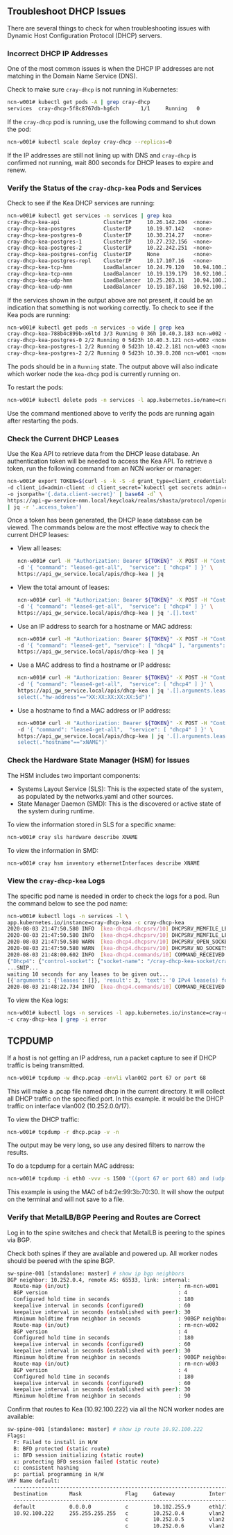 ## Troubleshoot DHCP Issues

There are several things to check for when troubleshooting issues with Dynamic Host Configuration Protocol \(DHCP\) servers.

### Incorrect DHCP IP Addresses

One of the most common issues is when the DHCP IP addresses are not matching in the Domain Name Service \(DNS\).

Check to make sure `cray-dhcp` is not running in Kubernetes:

```bash
ncn-w001# kubectl get pods -A | grep cray-dhcp
services  cray-dhcp-5f8c8767db-hg6ch       1/1     Running   0          35d
```

If the `cray-dhcp` pod is running, use the following command to shut down the pod:

```bash
ncn-w001# kubectl scale deploy cray-dhcp --replicas=0
```

If the IP addresses are still not lining up with DNS and `cray-dhcp` is confirmed not running, wait 800 seconds for DHCP leases to expire and renew.

### Verify the Status of the `cray-dhcp-kea` Pods and Services

Check to see if the Kea DHCP services are running:

```bash
ncn-w001# kubectl get services -n services | grep kea
cray-dhcp-kea-api              ClusterIP     10.26.142.204  <none>         8000/TCP      5d23h
cray-dhcp-kea-postgres         ClusterIP     10.19.97.142   <none>         5432/TCP      5d23h
cray-dhcp-kea-postgres-0       ClusterIP     10.30.214.27   <none>         5432/TCP      5d23h
cray-dhcp-kea-postgres-1       ClusterIP     10.27.232.156  <none>         5432/TCP      5d23h
cray-dhcp-kea-postgres-2       ClusterIP     10.22.242.251  <none>         5432/TCP      5d23h
cray-dhcp-kea-postgres-config  ClusterIP     None           <none>         <none>        5d23h
cray-dhcp-kea-postgres-repl    ClusterIP     10.17.107.16   <none>         5432/TCP      5d23h
cray-dhcp-kea-tcp-hmn          LoadBalancer  10.24.79.120   10.94.100.222  67:32120/TCP  5d23h
cray-dhcp-kea-tcp-nmn          LoadBalancer  10.19.139.179  10.92.100.222  67:31652/TCP  5d23h
cray-dhcp-kea-udp-hmn          LoadBalancer  10.25.203.31   10.94.100.222  67:30840/UDP  5d23h
cray-dhcp-kea-udp-nmn          LoadBalancer  10.19.187.168  10.92.100.222  67:31904/UDP  5d23h
```

If the services shown in the output above are not present, it could be an indication that something is not working correctly. To check to see if the Kea pods are running:

```bash
ncn-w001# kubectl get pods -n services -o wide | grep kea
cray-dhcp-kea-788b4c899b-x6ltd 3/3 Running 0 36h 10.40.3.183 ncn-w002 <none> <none>
cray-dhcp-kea-postgres-0 2/2 Running 0 5d23h 10.40.3.121 ncn-w002 <none> <none>
cray-dhcp-kea-postgres-1 2/2 Running 0 5d23h 10.42.2.181 ncn-w003 <none> <none>
cray-dhcp-kea-postgres-2 2/2 Running 0 5d23h 10.39.0.208 ncn-w001 <none> <none>
```

The pods should be in a `Running` state. The output above will also indicate which worker node the `kea-dhcp` pod is currently running on.

To restart the pods:

```bash
ncn-w001# kubectl delete pods -n services -l app.kubernetes.io/name=cray-dhcp-kea
```

Use the command mentioned above to verify the pods are running again after restarting the pods.

### Check the Current DHCP Leases

Use the Kea API to retrieve data from the DHCP lease database. An authentication token will be needed to access the Kea API. To retrieve a token, run the following command from an NCN worker or manager:

```bash
ncn-w001# export TOKEN=$(curl -s -k -S -d grant_type=client_credentials \
-d client_id=admin-client -d client_secret=`kubectl get secrets admin-client-auth \
-o jsonpath='{.data.client-secret}' | base64 -d` \
https://api-gw-service-nmn.local/keycloak/realms/shasta/protocol/openid-connect/token \
| jq -r '.access_token')
```

Once a token has been generated, the DHCP lease database can be viewed. The commands below are the most effective way to check the current DHCP leases:

-   View all leases:

    ```bash
    ncn-w001# curl -H "Authorization: Bearer ${TOKEN}" -X POST -H "Content-Type: application/json" \
    -d '{ "command": "lease4-get-all",  "service": [ "dhcp4" ] }' \
    https://api_gw_service.local/apis/dhcp-kea | jq
    ```

-   View the total amount of leases:

    ```bash
    ncn-w001# curl -H "Authorization: Bearer ${TOKEN}" -X POST -H "Content-Type: application/json" \
    -d '{ "command": "lease4-get-all",  "service": [ "dhcp4" ] }' \
    https://api_gw_service.local/apis/dhcp-kea | jq '.[].text'
    ```

-   Use an IP address to search for a hostname or MAC address:

    ```bash
    ncn-w001# curl -H "Authorization: Bearer ${TOKEN}" -X POST -H "Content-Type: application/json" \
    -d '{ "command": "lease4-get", "service": [ "dhcp4" ], "arguments": { "ip-address": "x.x.x.x" } }' \
    https://api_gw_service.local/apis/dhcp-kea | jq
    ```

-   Use a MAC address to find a hostname or IP address:

    ```bash
    ncn-w001# curl -H "Authorization: Bearer ${TOKEN}" -X POST -H "Content-Type: application/json" \
    -d '{ "command": "lease4-get-all",  "service": [ "dhcp4" ] }' \
    https://api_gw_service.local/apis/dhcp-kea | jq '.[].arguments.leases[] | \
    select(."hw-address"=="XX:XX:XX:XX:XX:5d")'
    ```

-   Use a hostname to find a MAC address or IP address:

    ```bash
    ncn-w001# curl -H "Authorization: Bearer ${TOKEN}" -X POST -H "Content-Type: application/json" \
    -d '{ "command": "lease4-get-all",  "service": [ "dhcp4" ] }' \
    https://api_gw_service.local/apis/dhcp-kea | jq '.[].arguments.leases[] | \
    select(."hostname"=="xNAME")'
    ```


### Check the Hardware State Manager \(HSM\) for Issues

The HSM includes two important components:

-   Systems Layout Service \(SLS\): This is the expected state of the system, as populated by the networks.yaml and other sources.
-   State Manager Daemon \(SMD\): This is the discovered or active state of the system during runtime.

To view the information stored in SLS for a specific xname:

```bash
ncn-w001# cray sls hardware describe XNAME
```

To view the information in SMD:

```bash
ncn-w001# cray hsm inventory ethernetInterfaces describe XNAME
```

### View the `cray-dhcp-kea` Logs

The specific pod name is needed in order to check the logs for a pod. Run the command below to see the pod name:

```bash
ncn-w001# kubectl logs -n services -l \
app.kubernetes.io/instance=cray-dhcp-kea -c cray-dhcp-kea
2020-08-03 21:47:50.580 INFO  [kea-dhcp4.dhcpsrv/10] DHCPSRV_MEMFILE_LEASE_FILE_LOAD loading leases from file /cray-dhcp-kea-socket/dhcp4.leases
2020-08-03 21:47:50.580 INFO  [kea-dhcp4.dhcpsrv/10] DHCPSRV_MEMFILE_LFC_SETUP setting up the Lease File Cleanup interval to 3600 sec
2020-08-03 21:47:50.580 WARN  [kea-dhcp4.dhcpsrv/10] DHCPSRV_OPEN_SOCKET_FAIL failed to open socket: the interface eth0 has no usable IPv4 addresses configured
2020-08-03 21:47:50.580 WARN  [kea-dhcp4.dhcpsrv/10] DHCPSRV_NO_SOCKETS_OPEN no interface configured to listen to DHCP traffic
2020-08-03 21:48:00.602 INFO  [kea-dhcp4.commands/10] COMMAND_RECEIVED Received command 'lease4-get-all'
{"Dhcp4": {"control-socket": {"socket-name": "/cray-dhcp-kea-socket/cray-dhcp-kea.socket", "socket-type": "unix"}, "hooks-libraries": [{"library": "/usr/local/lib/kea/hooks/libdhcp_lease_cmds.so"},
...SNIP...
waiting 10 seconds for any leases to be given out...
[{'arguments': {'leases': []}, 'result': 3, 'text': '0 IPv4 lease(s) found.'}]
2020-08-03 21:48:22.734 INFO  [kea-dhcp4.commands/10] COMMAND_RECEIVED Received command 'config-get'
```

To view the Kea logs:

```bash
ncn-w001# kubectl logs -n services -l app.kubernetes.io/instance=cray-dhcp-kea \
-c cray-dhcp-kea | grep -i error
```

## TCPDUMP

If a host is not getting an IP address, run a packet capture to see if DHCP traffic is being transmitted.

```bash
ncn-w001# tcpdump -w dhcp.pcap -envli vlan002 port 67 or port 68
```

This will make a .pcap file named dhcp in the current directory. It will collect all DHCP traffic on the specified port. In this example. it would be the DHCP traffic on interface vlan002 \(10.252.0.0/17\).

To view the DHCP traffic:

```bash
ncn-w001# tcpdump -r dhcp.pcap -v -n
```

The output may be very long, so use any desired filters to narrow the results.

To do a tcpdump for a certain MAC address:

```bash
ncn-w001# tcpdump -i eth0 -vvv -s 1500 '((port 67 or port 68) and (udp[38:4] = 0x993b7030))'
```

This example is using the MAC of b4:2e:99:3b:70:30. It will show the output on the terminal and will not save to a file.

### Verify that MetalLB/BGP Peering and Routes are Correct

Log in to the spine switches and check that MetalLB is peering to the spines via BGP.

Check both spines if they are available and powered up. All worker nodes should be peered with the spine BGP.

```bash
sw-spine-001 [standalone: master] # show ip bgp neighbors
BGP neighbor: 10.252.0.4, remote AS: 65533, link: internal:
  Route-map (in/out)                                   : rm-ncn-w001
  BGP version                                          : 4
  Configured hold time in seconds                      : 180
  keepalive interval in seconds (configured)           : 60
  keepalive interval in seconds (established with peer): 30
  Minimum holdtime from neighbor in seconds            : 90BGP neighbor: 10.252.0.5, remote AS: 65533, link: internal:
  Route-map (in/out)                                   : rm-ncn-w002
  BGP version                                          : 4
  Configured hold time in seconds                      : 180
  keepalive interval in seconds (configured)           : 60
  keepalive interval in seconds (established with peer): 30
  Minimum holdtime from neighbor in seconds            : 90BGP neighbor: 10.252.0.6, remote AS: 65533, link: internal:
  Route-map (in/out)                                   : rm-ncn-w003
  BGP version                                          : 4
  Configured hold time in seconds                      : 180
  keepalive interval in seconds (configured)           : 60
  keepalive interval in seconds (established with peer): 30
  Minimum holdtime from neighbor in seconds            : 90
```

Confirm that routes to Kea \(10.92.100.222\) via all the NCN worker nodes are available:

```bash
sw-spine-001 [standalone: master] # show ip route 10.92.100.222
Flags:
  F: Failed to install in H/W
  B: BFD protected (static route)
  i: BFD session initializing (static route)
  x: protecting BFD session failed (static route)
  c: consistent hashing
  p: partial programming in H/W
VRF Name default:
  ------------------------------------------------------------------------------------------------------
  Destination       Mask              Flag     Gateway           Interface        Source     AD/M      
  ------------------------------------------------------------------------------------------------------
  default           0.0.0.0           c        10.102.255.9      eth1/16          static     1/1       
  10.92.100.222     255.255.255.255   c        10.252.0.4        vlan2            bgp        200/0     
                                      c        10.252.0.5        vlan2            bgp        200/0   
                                      c        10.252.0.6        vlan2            bgp        200/0
```


